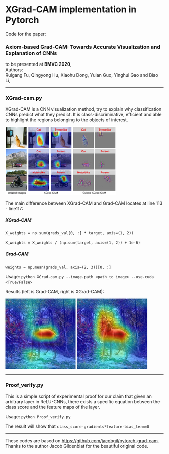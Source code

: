 # XGrad-CAM implementation in Pytorch 

Code for the paper:
### Axiom-based Grad-CAM: Towards Accurate Visualization and Explanation of CNNs

to be presented at **BMVC 2020**,
<br>
Authors:
<br>
Ruigang Fu,
Qingyong Hu,
Xiaohu Dong,
Yulan Guo,
Yinghui Gao and
Biao Li,
<br>

----------

### XGrad-cam.py
XGrad-CAM is a CNN visualization method, try to explain why classification CNNs predict what they predict. It is class-discriminative, efficient and able to highlight the regions belonging to the objects of interest.

<img src="https://github.com/Fu0511/XGrad-CAM/blob/master/examples/XGrad-CAM.png" width="70%">

The main difference between XGrad-CAM and Grad-CAM locates at line 113 - line117:
#####  XGrad-CAM
`X_weights = np.sum(grads_val[0, :] * target, axis=(1, 2))`

`X_weights = X_weights / (np.sum(target, axis=(1, 2)) + 1e-6)`
#####  Grad-CAM 
`weights = np.mean(grads_val, axis=(2, 3))[0, :]`

Usage: `python XGrad-cam.py --image-path <path_to_image> --use-cuda <True/False>`

Results (left is Grad-CAM, right is XGrad-CAM):

![Grad-CAM](https://github.com/Fu0511/XGrad-CAM/blob/master/examples/cam.jpg) ![XGrad-CAM](https://github.com/Fu0511/XGrad-CAM/blob/master/examples/X_cam.jpg)

----------

### Proof_verify.py
This is a simple script of experimental proof for our claim that given an arbitrary layer in ReLU-CNNs, there
exists a specific equation between the class score and the feature maps of the layer.

Usage: `python Proof_verify.py`

The result will show that `class_score-gradients*feature-bias_term=0`

----------

These codes are based on https://github.com/jacobgil/pytorch-grad-cam.
Thanks to the author Jacob Gildenblat for the beautiful original code.
